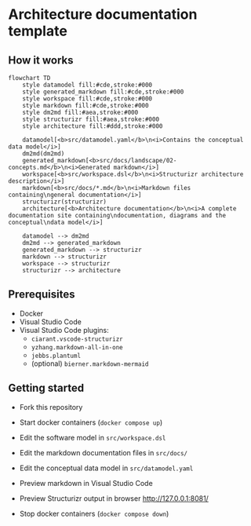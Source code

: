 # Architecture documentation template

## How it works

```mermaid
flowchart TD
    style datamodel fill:#cde,stroke:#000
    style generated_markdown fill:#cde,stroke:#000
    style workspace fill:#cde,stroke:#000
    style markdown fill:#cde,stroke:#000
    style dm2md fill:#aea,stroke:#000
    style structurizr fill:#aea,stroke:#000
    style architecture fill:#ddd,stroke:#000

    datamodel[<b>src/datamodel.yaml</b>\n<i>Contains the conceptual data model</i>]
    dm2md(dm2md)
    generated_markdown[<b>src/docs/landscape/02-concepts.md</b>\n<i>Generated markdown</i>]
    workspace[<b>src/workspace.dsl</b>\n<i>Structurizr architecture description</i>]
    markdown[<b>src/docs/*.md</b>\n<i>Markdown files containing\ngeneral documentation</i>]
    structurizr(structurizr)
    architecture[<b>Architecture documentation</b>\n<i>A complete documentation site containing\ndocumentation, diagrams and the conceptual\ndata model</i>]

    datamodel --> dm2md
    dm2md --> generated_markdown
    generated_markdown --> structurizr
    markdown --> structurizr
    workspace --> structurizr
    structurizr --> architecture
```

## Prerequisites

* Docker
* Visual Studio Code
* Visual Studio Code plugins:
    * `ciarant.vscode-structurizr`
    * `yzhang.markdown-all-in-one`
    * `jebbs.plantuml`
    * (optional) `bierner.markdown-mermaid`

## Getting started

* Fork this repository
* Start docker containers (`docker compose up`)

* Edit the software model in `src/workspace.dsl`
* Edit the markdown documentation files in `src/docs/`
* Edit the conceptual data model in `src/datamodel.yaml`
* Preview markdown in Visual Studio Code
* Preview Structurizr output in browser http://127.0.0.1:8081/
* Stop docker containers (`docker compose down`)
